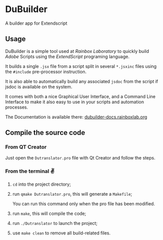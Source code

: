 # DuBuilder

A builder app for Extendscript

## Usage

DuBuilder is a simple tool used at *Rainbox Laboratory* to quickly build *Adobe* Scripts using the *ExtendScript* programing language.

It builds a single `.jsx` file from a script split in several `*.jsxinc` files using the `#include` pre-processor instruction.

It is also able to automatically build any associated `jsdoc` from the script if jsdoc is available on the system.

It comes with both a nice Graphical User Interface, and a Command Line Interface to make it also easy to use in your scripts and automation processes.

The Documentation is available there: [dubuilder-docs.rainboxlab.org](http://dubuilder-docs.rainboxlab.org)

## Compile the source code

### From QT Creator

Just open the `Dutranslator.pro` file with Qt Creator and follow the steps.

### From the terminal :v:

1. `cd` into the project directory;
2. run `qmake Dutranslator.pro`, this will generate a `Makefile`;

	You can run this command only when the pro file has been modified.

3. run `make`, this will compile the code;
4. run `./Dutranslator` to launch the project;
5. use `make clean` to remove all build-related files.

